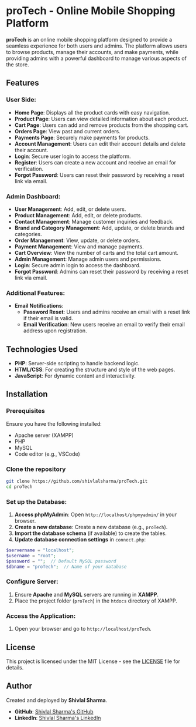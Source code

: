 # proTech - Online Mobile Shopping Platform

**proTech** is an online mobile shopping platform designed to provide a seamless experience for both users and admins. The platform allows users to browse products, manage their accounts, and make payments, while providing admins with a powerful dashboard to manage various aspects of the store.

## Features

### User Side:

- **Home Page**: Displays all the product cards with easy navigation.
- **Product Page**: Users can view detailed information about each product.
- **Cart Page**: Users can add and remove products from the shopping cart.
- **Orders Page**: View past and current orders.
- **Payments Page**: Securely make payments for products.
- **Account Management**: Users can edit their account details and delete their account.
- **Login**: Secure user login to access the platform.
- **Register**: Users can create a new account and receive an email for verification.
- **Forgot Password**: Users can reset their password by receiving a reset link via email.

### Admin Dashboard:

- **User Management**: Add, edit, or delete users.
- **Product Management**: Add, edit, or delete products.
- **Contact Management**: Manage customer inquiries and feedback.
- **Brand and Category Management**: Add, update, or delete brands and categories.
- **Order Management**: View, update, or delete orders.
- **Payment Management**: View and manage payments.
- **Cart Overview**: View the number of carts and the total cart amount.
- **Admin Management**: Manage admin users and permissions.
- **Login**: Secure admin login to access the dashboard.
- **Forgot Password**: Admins can reset their password by receiving a reset link via email.

### Additional Features:

- **Email Notifications**:
  - **Password Reset**: Users and admins receive an email with a reset link if their email is valid.
  - **Email Verification**: New users receive an email to verify their email address upon registration.

## Technologies Used

- **PHP**: Server-side scripting to handle backend logic.
- **HTML/CSS**: For creating the structure and style of the web pages.
- **JavaScript**: For dynamic content and interactivity.

## Installation

### Prerequisites

Ensure you have the following installed:
- Apache server (XAMPP)
- PHP
- MySQL
- Code editor (e.g., VSCode)

### Clone the repository
```bash
git clone https://github.com/shivlalsharma/proTech.git
cd proTech
```
### Set up the Database:

1. **Access phpMyAdmin**: Open `http://localhost/phpmyadmin/` in your browser.
2. **Create a new database**: Create a new database (e.g., `proTech`).
3. **Import the database schema** (if available) to create the tables.
4. **Update database connection settings** in `connect.php`:
```php
$servername = "localhost";
$username = "root";
$password = "";  // Default MySQL password
$dbname = "proTech";  // Name of your database
```

### Configure Server:

1. Ensure **Apache** and **MySQL** servers are running in **XAMPP**.
2. Place the project folder (`proTech`) in the `htdocs` directory of XAMPP.


### Access the Application:

1. Open your browser and go to `http://localhost/proTech`.

## License

This project is licensed under the MIT License - see the [LICENSE](LICENSE) file for details.

## Author

Created and deployed by **Shivlal Sharma**.  
- **GitHub**: [Shivlal Sharma's GitHub](https://github.com/shivlalsharma)
- **LinkedIn**: [Shivlal Sharma's LinkedIn](https://www.linkedin.com/in/shivlal-sharma-56ba5a284/)